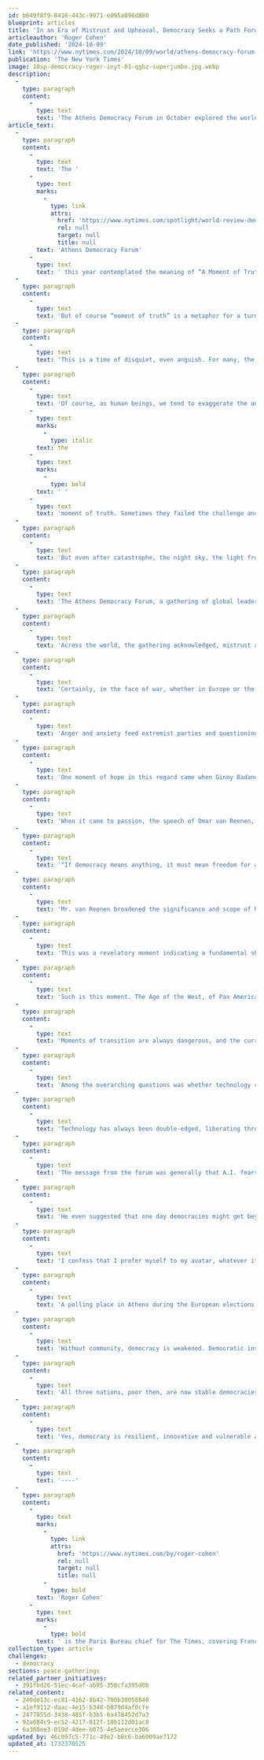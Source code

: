 ```yaml
---
id: b649f8f9-8410-443c-9971-e095a098d880
blueprint: articles
title: 'In an Era of Mistrust and Upheaval, Democracy Seeks a Path Forward'
articleauthor: 'Roger Cohen'
date_published: '2024-10-09'
link: 'https://www.nytimes.com/2024/10/09/world/athens-democracy-forum-analysis.html'
publication: 'The New York Times'
image: 10sp-democracy-roger-inyt-01-qgbz-superjumbo.jpg.webp
description:
  -
    type: paragraph
    content:
      -
        type: text
        text: 'The Athens Democracy Forum in October explored the world’s schisms in the face of threats from technology and shifts in the world order.'
article_text:
  -
    type: paragraph
    content:
      -
        type: text
        text: 'The '
      -
        type: text
        marks:
          -
            type: link
            attrs:
              href: 'https://www.nytimes.com/spotlight/world-review-democracy'
              rel: null
              target: null
              title: null
        text: 'Athens Democracy Forum'
      -
        type: text
        text: ' this year contemplated the meaning of “A Moment of Truth.” It was an intriguing theme. In one sense this is clearly not such a moment, for misrepresentations, deepfakes and outright lies abound. The term “fake news” has entered the global lexicon.'
  -
    type: paragraph
    content:
      -
        type: text
        text: 'But of course “moment of truth” is a metaphor for a turning point, or a time of critical decisions, roughly what the ancient Greeks called kairos and is being referred to now as an “inflection point.” Much of humanity, it seems, feels the world is building toward some overarching crisis, induced by war, or the rapid advance of A.I., or climate change, or the isolating impact of technology, or the unbearable acceleration of life, or some combination of them all.'
  -
    type: paragraph
    content:
      -
        type: text
        text: 'This is a time of disquiet, even anguish. For many, the planet seems lonelier and more menacing.'
  -
    type: paragraph
    content:
      -
        type: text
        text: 'Of course, as human beings, we tend to exaggerate the uniqueness of our times. Many previous generations have believed they faced “a moment of truth” or even '
      -
        type: text
        marks:
          -
            type: italic
        text: the
      -
        type: text
        marks:
          -
            type: bold
        text: ' '
      -
        type: text
        text: 'moment of truth. Sometimes they failed the challenge and calamity ensued.'
  -
    type: paragraph
    content:
      -
        type: text
        text: 'But even after catastrophe, the night sky, the light from distant stars and the vast universe were still there; and so were the awe, the uplift, the quest for universal understanding and the sense of humility they summon from the human spirit.'
  -
    type: paragraph
    content:
      -
        type: text
        text: 'The Athens Democracy Forum, a gathering of global leaders last week in association with The New York Times, was inhabited by a particular sense of unease. Inevitably there was talk of the stubborn war in Ukraine and the spreading war in the Middle East. Their terrible toll cast a pall. As after 9/11 two decades ago, the world has changed since the Oct. 7 Hamas terrorist attack and Israel’s devastating retaliation against Palestinians in Gaza.'
  -
    type: paragraph
    content:
      -
        type: text
        text: 'Across the world, the gathering acknowledged, mistrust advances in the cacophony of social media. Compromise, without which democracy struggles, has been one victim of this clamor. We live increasingly in an all-or-nothing culture. The uncertainty surrounding a close-run American election, and the fracture in many Western societies between the connected living in the “somewhere” of the knowledge economy and the forgotten living “nowhere” in industrial wastelands and rural areas, undermine the West. It finds itself in a moment of relative weakness as other powers, including Russia and China with their authoritarian systems, push anti-American agendas.'
  -
    type: paragraph
    content:
      -
        type: text
        text: 'Certainly, in the face of war, whether in Europe or the Middle East, the capacity of major powers to come together and impose a peaceful resolution seems near nonexistent.'
  -
    type: paragraph
    content:
      -
        type: text
        text: 'Anger and anxiety feed extremist parties and questioning of democratic systems. “Democracy is fragile,” Corinne Momal-Vanian, the executive director of the Kofi Annan Foundation, told the forum. “It has many enemies.” But, she insisted, there is no substitute for “representative, inclusive and accountable” governance if people are to be free and empowered. As she noted, democracy “is also resilient.”'
  -
    type: paragraph
    content:
      -
        type: text
        text: 'One moment of hope in this regard came when Ginny Badanes, the general manager of Microsoft’s Democracy Forward, a division of the company that works to advance and protect democracy by safeguarding open and secure exchange, related how her preteen son battled to get a bill through Congress. Of course, this was not in real life but in an iCivics online game. Still, he was passionate about his political efforts, as were many of the young democracy advocates from across the world who attended the forum.'
  -
    type: paragraph
    content:
      -
        type: text
        text: 'When it came to passion, the speech of Omar van Reenen, the founder of Equal Namibia, an organization that has fought for L.G.B.T.Q. rights in Namibia against retrograde laws and state-sanctioned homophobia, was conspicuous. He was introduced by Ms. Momal-Vanian as the winner of the Kofi Annan NextGen Democracy Prize, which recognizes exceptional leadership among people 18 to 30 in the advancement of democracy.'
  -
    type: paragraph
    content:
      -
        type: text
        text: '“If democracy means anything, it must mean freedom for all — freedom to love, to live, to exist without fear,” Mr. van Reenen said, adding that the success of his movement showed “the power of democracy, the power of the people when they believe in democracy and fight for what is right — and fighting for what’s right is always worth it.”'
  -
    type: paragraph
    content:
      -
        type: text
        text: 'Mr. van Reenen broadened the significance and scope of his struggle. “Our fight is intertwined with that of the Palestinian people,” he said, because their quest for self-determination echoes “our own histories of colonialism and struggle.”'
  -
    type: paragraph
    content:
      -
        type: text
        text: 'This was a revelatory moment indicating a fundamental shift in the world today. The French have a saying, “l’air du temps,” literally the air of the time, that expresses the change in the atmosphere that accompanies a movement in people’s minds.'
  -
    type: paragraph
    content:
      -
        type: text
        text: 'Such is this moment. The Age of the West, of Pax Americana, is ending. The Global South, now more often named the Global Majority, is rising. Its hour has come without it being clear what new order will give shape to the world and safeguard as much freedom and openness as possible. For now, there is disorder, and an à la carte world is unpredictable and dangerous.'
  -
    type: paragraph
    content:
      -
        type: text
        text: 'Moments of transition are always dangerous, and the current moment is no exception. Immigration flows — refugees from war, victims of climate change, people seeking a better life — stoke anxieties from which far-right parties, with their anti-immigrant message, benefit. “I do not want my country to disappear,” Jordan Bardella, the 29-year-old leader of France’s National Rally party and protégé of Marine Le Pen, told the forum. “I want France to be proud of itself.”'
  -
    type: paragraph
    content:
      -
        type: text
        text: 'Among the overarching questions was whether technology can help preserve democracy in a world where politicians talk seriously of the “disappearance” of France.'
  -
    type: paragraph
    content:
      -
        type: text
        text: 'Technology has always been double-edged, liberating through connectedness and openness, imprisoning through the new means of control and surveillance it affords. Now A.I. can write and speak for us, sift untold volumes of data, surpass human capacity in certain fields. At the same time deepfakes stalk us, truth wobbles still further, and fears of A.I. wresting control of the planet from human beings are not easily assuaged.'
  -
    type: paragraph
    content:
      -
        type: text
        text: 'The message from the forum was generally that A.I. fears are exaggerated and its capacity to benefit humanity is enormous. In a fascinating presentation, Nils Gilman, the executive vice president of the Berggruen Institute, explained that human avatars might eventually provide more “liquid participation” in democracy through their capacity to vote in real time on any issue.'
  -
    type: paragraph
    content:
      -
        type: text
        text: 'He even suggested that one day democracies might get beyond their “anthropocentric” bias by including such sentient creatures as whales in the voting. This would give new meaning to Aristotle’s “political animals.”'
  -
    type: paragraph
    content:
      -
        type: text
        text: 'I confess that I prefer myself to my avatar, whatever its democratic flexibility, and believe still, in this increasingly transactional world, that there is no substitute in building community for looking your fellow human being in the eye.'
  -
    type: paragraph
    content:
      -
        type: text
        text: 'A polling place in Athens during the European elections on June 9.Credit...Aris Messinis/Agence France-Presse — Getty Images'
  -
    type: paragraph
    content:
      -
        type: text
        text: 'Without community, democracy is weakened. Democratic institutions are imperfect, but no better vehicle for the expression of the stubborn human quest for dignity, freedom and security has been found. The forum this year celebrated a half-century since Greece overcame the rule of the Colonels and Portugal emerged from dictatorship, both in 1974, followed by Spain with the death of Franco in 1975.'
  -
    type: paragraph
    content:
      -
        type: text
        text: 'All three nations, poor then, are now stable democracies and prosperous societies. If anyone questions the genius of the European Union, the great peace magnet and stabilizer of the second half of the 20th century, the democratic stories of Greece, Spain and Portugal these past 50 years should be enough to lay those doubts to rest.'
  -
    type: paragraph
    content:
      -
        type: text
        text: 'Yes, democracy is resilient, innovative and vulnerable at once. Fritz Stern, the distinguished historian of Germany, once called “the fragility of freedom the great lesson of my life.” Those words should resonate today, for threats to liberty abound. Wandering around the archaeological ruins of Greece, I’ve sometimes wondered: Does the caryatid in her stoic grace even know the burden she carries? We might ask the same of democracy, the miracles it undergirds, and the violence it keeps at bay.'
  -
    type: paragraph
    content:
      -
        type: text
        text: '----'
  -
    type: paragraph
    content:
      -
        type: text
        marks:
          -
            type: link
            attrs:
              href: 'https://www.nytimes.com/by/roger-cohen'
              rel: null
              target: null
              title: null
          -
            type: bold
        text: 'Roger Cohen'
      -
        type: text
        marks:
          -
            type: bold
        text: ' is the Paris Bureau chief for The Times, covering France and beyond. He has reported on wars in Lebanon, Bosnia and Ukraine, and between Israel and Gaza, in more than four decades as a journalist. At The Times, he has been a correspondent, foreign editor and columnist. '
collection_type: article
challenges:
  - democracy
sections: peace-gatherings
related_partner_initiatives:
  - 391fbd26-51ec-4caf-ab95-358cfa395d0b
related_content:
  - 240dd13c-ec81-4162-8b42-780b30058840
  - a1ef9112-daac-4e15-b348-b079d4af0cfe
  - 2477855d-3438-485f-b3b5-6a478452d7a3
  - 92a684c9-ec52-4217-812f-186112d01ac0
  - 6a360ee3-019d-4dee-b075-4e5aeacce306
updated_by: 46c097c5-771c-49e2-b8c6-ba6009ae7172
updated_at: 1732370525
---
```

